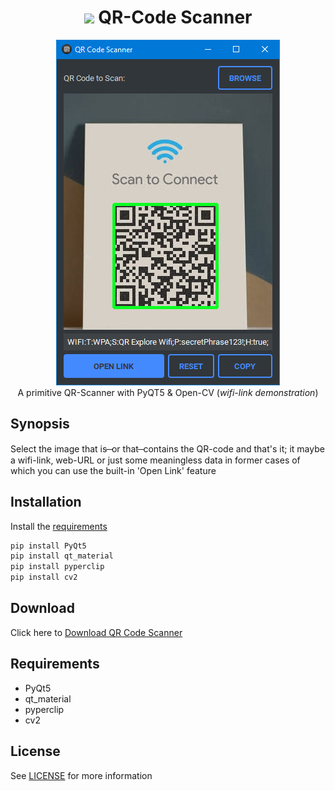 
<h1 align='center'> <img width=32 src='qrcode.ico'> QR-Code Scanner</h1>
<p align='center'>
    <img src='../../_img/qr_code_scanner.PNG'><br>
    A primitive QR-Scanner with PyQT5 & Open-CV (<i>wifi-link demonstration</i>)
</p>

## Synopsis

Select the image that is  ̶ or that  ̶ contains the QR-code and that's it; it maybe a wifi-link, web-URL or just some meaningless data in former cases of which you can use the built-in 'Open Link' feature

## Installation

Install the [requirements](#requirements)
```bash
pip install PyQt5
pip install qt_material
pip install pyperclip
pip install cv2
```

## Download

Click here to [Download QR Code Scanner](https://downgit.github.io/#/home?url=https://github.com/besnoi/pyapps/tree/main/src/QR%20Code%20Generator)

## Requirements
- PyQt5
- qt_material
- pyperclip
- cv2

## License

See [LICENSE](https://github.com/besnoi/pyApps/blob/main/LICENSE) for more information
